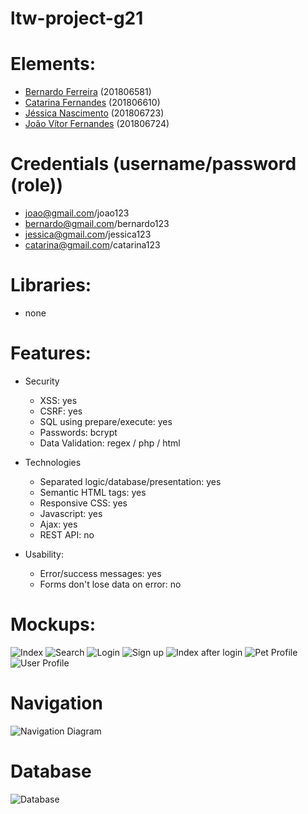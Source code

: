 # ltw-project-g21

# Elements:
- [Bernardo Ferreira](https://github.com/BernardoFerreira00) (201806581)
- [Catarina Fernandes](https://github.com/catarina03) (201806610)
- [Jéssica Nascimento](https://github.com/jessymireie) (201806723)
- [João Vítor Fernandes](https://github.com/JViii) (201806724)

# Credentials (username/password (role))
- joao@gmail.com/joao123 
- bernardo@gmail.com/bernardo123 
- jessica@gmail.com/jessica123 
- catarina@gmail.com/catarina123 

# Libraries:
 - none

# Features:
 - Security
     - XSS: yes
     - CSRF: yes
     - SQL using prepare/execute: yes
     - Passwords: bcrypt
     - Data Validation: regex / php / html

 - Technologies
     - Separated logic/database/presentation: yes
     - Semantic HTML tags: yes
     - Responsive CSS: yes
     - Javascript: yes
     - Ajax: yes
     - REST API: no
 - Usability:
     - Error/success messages: yes
     - Forms don't lose data on error: no

# Mockups:
![Index](./images/Index.png)
![Search](./images/Search.png)
![Login](./images/Log_in.png)
![Sign up](./images/Sign_up.png)
![Index after login](./images/Index_logged_in.png)
![Pet Profile](./images/Pet_profile.png)
![User Profile](./images/User_profile.png)

# Navigation
![Navigation Diagram](./images/navigation_diagram.png)

# Database
![Database](./images/database.png)
